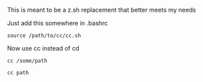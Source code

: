 This is meant to be a z.sh replacement that better meets my needs

Just add this somewhere in .bashrc

```
source /path/to/cc/cc.sh
```

Now use cc instead of cd

`cc /some/path`

`cc path`